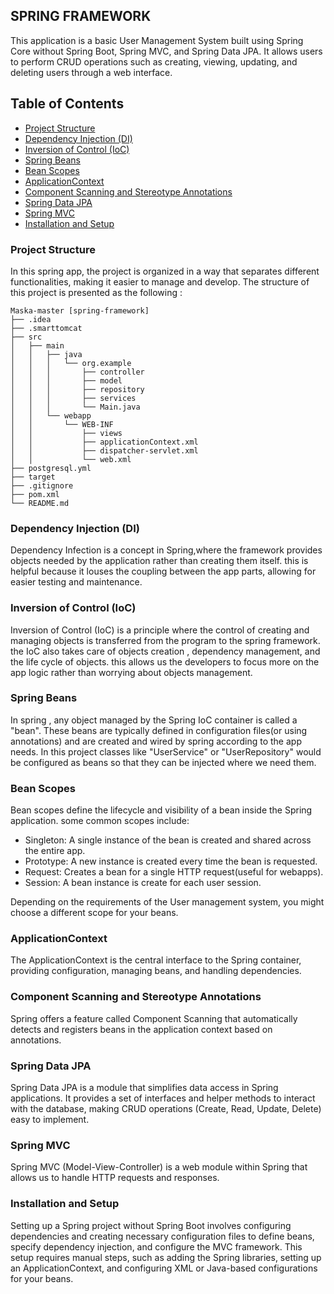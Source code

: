 ## SPRING FRAMEWORK

This application is a basic User Management System
built using Spring Core without Spring Boot,
Spring MVC, and Spring Data JPA. It allows users to perform CRUD operations
such as creating, viewing, updating, and deleting users through a web interface.

## Table of Contents
- [Project Structure](#project-structure)
- [Dependency Injection (DI)](#dependency-injection-di)
- [Inversion of Control (IoC)](#inversion-of-control-ioc)
- [Spring Beans](#spring-beans)
- [Bean Scopes](#bean-scopes)
- [ApplicationContext](#applicationcontext)
- [Component Scanning and Stereotype Annotations](#component-scanning-and-stereotype-annotations)
- [Spring Data JPA](#spring-data-jpa)
- [Spring MVC](#spring-mvc)
- [Installation and Setup](#installation-and-setup)

### Project Structure
In this spring app, the project is organized in a way that separates
different functionalities, making it easier to manage and develop.
The structure of this project is presented as the following :
```
Maska-master [spring-framework]
├── .idea
├── .smarttomcat
├── src
│   ├── main
│   │   ├── java
│   │   │   └── org.example
│   │   │       ├── controller
│   │   │       ├── model
│   │   │       ├── repository
│   │   │       ├── services
│   │   │       └── Main.java
│   │   └── webapp
│   │       └── WEB-INF
│   │           ├── views
│   │           ├── applicationContext.xml
│   │           ├── dispatcher-servlet.xml
│   │           └── web.xml
├── postgresql.yml
├── target
├── .gitignore
├── pom.xml
└── README.md
```
### Dependency Injection (DI)
Dependency Infection is a concept in Spring,where the 
framework provides objects needed by the application rather than 
creating them itself. this is helpful because it louses the coupling 
between the app parts, allowing for easier testing and maintenance.

### Inversion of Control (IoC)
Inversion of Control (IoC) is a principle where the control 
of creating and managing objects is transferred from the program
to the spring framework. the IoC also takes care of objects
creation , dependency management, and the life cycle of objects.
this allows us the developers to focus more on the app logic rather than
worrying about objects management.

### Spring Beans
In spring , any object managed by the Spring IoC container
is called a "bean". These beans are typically defined in
configuration files(or using annotations) and are created 
and wired by spring according to the app needs.
In this project classes like "UserService" or "UserRepository" would
be configured as beans so that they can be injected where we need them.


### Bean Scopes
Bean scopes define the lifecycle and visibility of 
a bean inside the Spring application. some common scopes include:
 * Singleton: A single instance of the bean is created and shared across the entire app.
 * Prototype: A new instance is created every time the bean is requested.
 * Request: Creates a bean for a single HTTP request(useful for webapps).
 * Session: A bean instance is create for each user session.

Depending on the requirements of the User management system, you 
might choose a different scope for your beans.

### ApplicationContext
The ApplicationContext is the central interface to the Spring container,
providing configuration, managing beans, and handling dependencies.


### Component Scanning and Stereotype Annotations
Spring offers a feature called Component Scanning that 
automatically detects and registers beans in the application 
context based on annotations.

### Spring Data JPA
Spring Data JPA is a module that simplifies data access in Spring 
applications. It provides a set of interfaces and helper methods 
to interact with the database, making CRUD operations (Create, Read, Update, Delete) easy to implement.

### Spring MVC
Spring MVC (Model-View-Controller) is a web module within Spring 
that allows us to handle HTTP requests and responses.

### Installation and Setup
Setting up a Spring project without Spring Boot involves 
configuring dependencies and creating necessary configuration
files to define beans, specify dependency injection, and 
configure the MVC framework. This setup requires manual 
steps, such as adding the Spring libraries, setting up an 
ApplicationContext, and configuring XML or Java-based 
configurations for your beans.